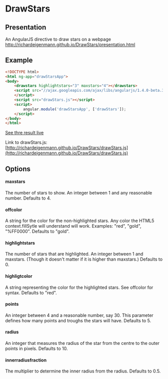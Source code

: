DrawStars
=========

## Presentation
An AngularJS directive to draw stars on a webpage
http://richardeigenmann.github.io/DrawStars/presentation.html

## Example
```html
<!DOCTYPE html>
<html ng-app="drawStarsApp">
<body>
    <drawstars highlightstars="3" maxstars="4"></drawstars>
    <script src="//ajax.googleapis.com/ajax/libs/angularjs/1.4.0-beta.3/angular.min.js">
    </script>
    <script src="drawStars.js"></script>
    <script>
        angular.module('drawStarsApp', ['drawStars']);
    </script>
</body>
</html>
```

[See thre result live](http://richardeigenmann.github.io/DrawStars/drawStarsApp.html)

Link to drawStars.js: [http://richardeigenmann.github.io/DrawStars/drawStars.js](http://richardeigenmann.github.io/DrawStars/drawStars.js)

## Options
#### maxstars
The number of stars to show. An integer between 1 and any reasonable number. Defaults to 4.

#### offcolor
A string for the color for the non-highlighted stars. Any color the HTML5 context.fillSytle 
will understand will work. Examples: "red", "gold", "%FF0000". Defaults to "gold".

#### highlightstars
The number of stars that are highlighted. An integer between 1 and maxstars. (Though it doesn't 
matter if it is higher than maxstars.) Defaults to 0.

#### highligtcolor
A string representing the color for the highlighted stars. See offcolor for syntax. Defaults to "red".

#### points
An integer between 4 and a reasonable number, say 30. This parameter defines how many points
and troughs the stars will have. Defaults to 5.

#### radius
An integer that measures the radius of the star from the centre to the outer points in pixels.
Defaults to 10.

#### innerradiusfraction
The multiplier to determine the inner radius from the radius. Defaults to 0.5.

<!-- 
Reminder for self how to build the presentation:
npm install grunt -g
grunt
copy files from public_html/build to branch gh-pages
-->
